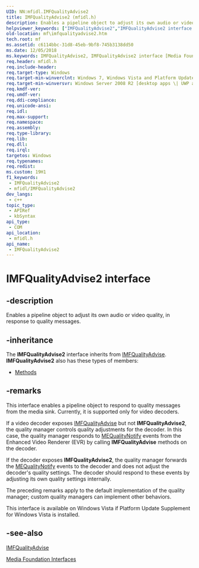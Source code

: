```yaml
---
UID: NN:mfidl.IMFQualityAdvise2
title: IMFQualityAdvise2 (mfidl.h)
description: Enables a pipeline object to adjust its own audio or video quality, in response to quality messages.
helpviewer_keywords: ["IMFQualityAdvise2","IMFQualityAdvise2 interface [Media Foundation]","IMFQualityAdvise2 interface [Media Foundation]","described","mf.imfqualityadvise2","mfidl/IMFQualityAdvise2"]
old-location: mf\imfqualityadvise2.htm
tech.root: mf
ms.assetid: c6114bbc-31d8-45eb-9bf8-745b3138dd50
ms.date: 12/05/2018
ms.keywords: IMFQualityAdvise2, IMFQualityAdvise2 interface [Media Foundation], IMFQualityAdvise2 interface [Media Foundation],described, mf.imfqualityadvise2, mfidl/IMFQualityAdvise2
req.header: mfidl.h
req.include-header: 
req.target-type: Windows
req.target-min-winverclnt: Windows 7, Windows Vista and Platform Update Supplement for Windows Vista [desktop apps \| UWP apps]
req.target-min-winversvr: Windows Server 2008 R2 [desktop apps \| UWP apps]
req.kmdf-ver: 
req.umdf-ver: 
req.ddi-compliance: 
req.unicode-ansi: 
req.idl: 
req.max-support: 
req.namespace: 
req.assembly: 
req.type-library: 
req.lib: 
req.dll: 
req.irql: 
targetos: Windows
req.typenames: 
req.redist: 
ms.custom: 19H1
f1_keywords:
 - IMFQualityAdvise2
 - mfidl/IMFQualityAdvise2
dev_langs:
 - c++
topic_type:
 - APIRef
 - kbSyntax
api_type:
 - COM
api_location:
 - mfidl.h
api_name:
 - IMFQualityAdvise2
---
```


# IMFQualityAdvise2 interface


## -description

Enables a pipeline object to adjust its own audio or video quality, in response to quality messages.

## -inheritance

The <b xmlns:loc="http://microsoft.com/wdcml/l10n">IMFQualityAdvise2</b> interface inherits from <a href="/windows/desktop/api/mfidl/nn-mfidl-imfqualityadvise">IMFQualityAdvise</a>. <b>IMFQualityAdvise2</b> also has these types of members:
<ul>
<li><a href="https://docs.microsoft.com/">Methods</a></li>
</ul>

## -remarks

This interface enables a pipeline object to respond to quality messages from the media sink. Currently, it is supported only for video decoders.

If a video decoder exposes <a href="/windows/desktop/api/mfidl/nn-mfidl-imfqualityadvise">IMFQualityAdvise</a> but not <b>IMFQualityAdvise2</b>, the quality manager controls quality adjustments for the decoder. In this case, the quality manager responds to <a href="/windows/desktop/medfound/mequalitynotify">MEQualityNotify</a> events from the Enhanced Video Renderer (EVR) by calling <b>IMFQualityAdvise</b> methods on the decoder.

If the decoder exposes <b>IMFQualityAdvise2</b>, the quality manager forwards the <a href="/windows/desktop/medfound/mequalitynotify">MEQualityNotify</a> events to the decoder and does not adjust the decoder's quality settings. The decoder should respond to these events by adjusting its own quality settings internally.

The preceding remarks apply to the default implementation of the quality manager; custom quality managers can implement other behaviors.

This interface is available on Windows Vista if Platform Update Supplement for Windows Vista is installed.

## -see-also

<a href="/windows/desktop/api/mfidl/nn-mfidl-imfqualityadvise">IMFQualityAdvise</a>



<a href="/windows/desktop/medfound/media-foundation-interfaces">Media Foundation Interfaces</a>
